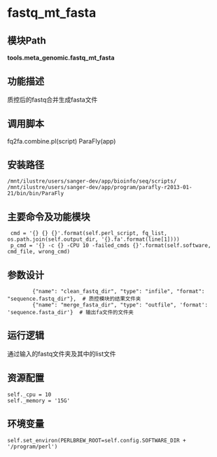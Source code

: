 fastq_mt_fasta
==========================

模块Path
-----------

**tools.meta_genomic.fastq_mt_fasta**

功能描述
-----------------------------------

质控后的fastq合并生成fasta文件

调用脚本
-----------------------------------

fq2fa.combine.pl(script)
ParaFly(app)

安装路径
-----------------------------------

`/mnt/ilustre/users/sanger-dev/app/bioinfo/seq/scripts/`
`/mnt/ilustre/users/sanger-dev/app/program/parafly-r2013-01-21/bin/bin/ParaFly`

主要命令及功能模块
-----------------------------------

```
 cmd = '{} {} {}'.format(self.perl_script, fq_list, os.path.join(self.output_dir, '{}.fa'.format(line[1])))
 p_cmd = '{} -c {} -CPU 10 -failed_cmds {}'.format(self.software, cmd_file, wrong_cmd)

```

参数设计
-----------------------------------

```
        {"name": "clean_fastq_dir", "type": "infile", "format": "sequence.fastq_dir"},  # 质控模块的结果文件夹
        {"name": "merge_fasta_dir", "type": "outfile", 'format': 'sequence.fasta_dir'}  # 输出fa文件的文件夹
```

运行逻辑
-----------------------------------

通过输入的fastq文件夹及其中的list文件

资源配置
-----------------------------------

```
self._cpu = 10
self._memory = '15G'

```

环境变量
-----------------------------------

```
self.set_environ(PERLBREW_ROOT=self.config.SOFTWARE_DIR + '/program/perl')

````
